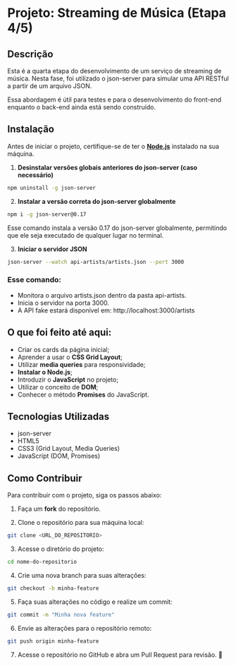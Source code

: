 # Projeto: Streaming de Música (Etapa 4/5)

## Descrição

Esta é a quarta etapa do desenvolvimento de um serviço de streaming de música. Nesta fase, foi utilizado o json-server para simular uma API RESTful a partir de um arquivo JSON.

Essa abordagem é útil para testes e para o desenvolvimento do front-end enquanto o back-end ainda está sendo construído.

## Instalação

Antes de iniciar o projeto, certifique-se de ter o [**Node.js**](https://nodejs.org/pt) instalado na sua máquina.

1. **Desinstalar versões globais anteriores do json-server (caso necessário)**
```bash
npm uninstall -g json-server
```

2. **Instalar a versão correta do json-server globalmente**
```bash
npm i -g json-server@0.17
```
Esse comando instala a versão 0.17 do json-server globalmente, permitindo que ele seja executado de qualquer lugar no terminal.

3. **Iniciar o servidor JSON**
```bash
json-server --watch api-artists/artists.json --port 3000
```

### Esse comando:

- Monitora o arquivo artists.json dentro da pasta api-artists.
- Inicia o servidor na porta 3000.
- A API fake estará disponível em: http://localhost:3000/artists

## O que foi feito até aqui:
- Criar os cards da página inicial;
- Aprender a usar o **CSS Grid Layout**;
- Utilizar **media queries** para responsividade;
- **Instalar o Node.js**;
- Introduzir o **JavaScript** no projeto;
- Utilizar o conceito de **DOM**;
- Conhecer o método **Promises** do JavaScript.

## Tecnologias Utilizadas
- json-server
- HTML5
- CSS3 (Grid Layout, Media Queries)
- JavaScript (DOM, Promises)

## Como Contribuir

Para contribuir com o projeto, siga os passos abaixo:

1. Faça um **fork** do repositório.
   
2. Clone o repositório para sua máquina local:
```bash
git clone <URL_DO_REPOSITORIO>
```
   
3. Acesse o diretório do projeto:
```bash
cd nome-do-repositorio
```

4. Crie uma nova branch para suas alterações:
```bash
git checkout -b minha-feature
```
   
5. Faça suas alterações no código e realize um commit:
```bash
git commit -m "Minha nova feature"
```

6. Envie as alterações para o repositório remoto:
```bash
git push origin minha-feature
```
   
7. Acesse o repositório no GitHub e abra um Pull Request para revisão. 🚀
